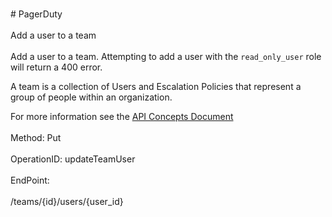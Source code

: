<br>#     PagerDuty</br>
<br>Add a user to a team</br>
<br>Add a user to a team. Attempting to add a user with the `read_only_user` role will return a 400 error.

A team is a collection of Users and Escalation Policies that represent a group of people within an organization.

For more information see the [API Concepts Document](../../docs/CONCEPTS.md#teams)
</br>
<br>Method: Put</br>
<br>OperationID: updateTeamUser</br>
<br>EndPoint:</br>
<br>/teams/{id}/users/{user_id}</br>
